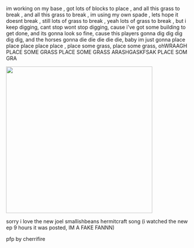im working on my base , got lots of blocks to place , and all this grass to break , and all this grass to break , im using my own spade , lets hope it doesnt break , still lots of grass to break , yeah lots of grass to break , but i keep digging, cant stop wont stop digging, cause i've got some building to get done, and its gonna look so fine, cause this players gonna dig dig dig dig dig, and the horses gonna die die die die die, baby im just gonna place place place place place , place some grass, place some grass, ohWRAAGH PLACE SOME GRASS PLACE SOME GRASS ARASHGASKFSAK PLACE SOM GRA
<p> <img src="https://github.com/user-attachments/assets/20766cb9-b192-4bb8-aa1d-2e7a9c560b18" width="400">
<p> sorry i love the new joel smallishbeans hermitcraft song (i watched the new ep 9 hours it was posted, IM A FAKE FANNN)

<p> pfp by cherrifire
